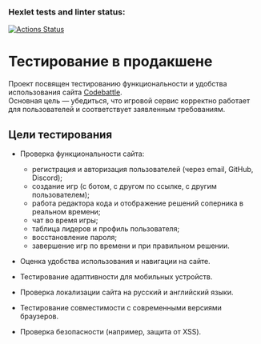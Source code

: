### Hexlet tests and linter status:
[![Actions Status](https://github.com/Chawku/qa-engineer-project-85/actions/workflows/hexlet-check.yml/badge.svg)](https://github.com/Chawku/qa-engineer-project-85/actions)


# Тестирование в продакшене

Проект посвящен тестированию функциональности и удобства использования сайта [Codebattle](https://codebattle.hexlet.io/).  
Основная цель — убедиться, что игровой сервис корректно работает для пользователей и соответствует заявленным требованиям.

## Цели тестирования

- Проверка функциональности сайта:
  - регистрация и авторизация пользователей (через email, GitHub, Discord);
  - создание игр (с ботом, с другом по ссылке, с другим пользователем);
  - работа редактора кода и отображение решений соперника в реальном времени;
  - чат во время игры;
  - таблица лидеров и профиль пользователя;
  - восстановление пароля;
  - завершение игр по времени и при правильном решении.

- Оценка удобства использования и навигации на сайте.

- Тестирование адаптивности для мобильных устройств.

- Проверка локализации сайта на русский и английский языки.

- Тестирование совместимости с современными версиями браузеров.

- Проверка безопасности (например, защита от XSS).
